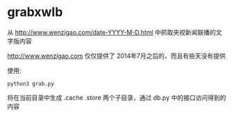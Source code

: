 # grabxwlb
从 http://www.wenzigao.com/date-YYYY-M-D.html 中抓取央视新闻联播的文字版内容

http://www.wenzigao.com 仅仅提供了 2014年7月之后的，而且有些天没有提供

使用:
	
	python3 grab.py

将在当前目录中生成 .cache .store 两个子目录，通过 db.py 中的接口访问得到的内容

